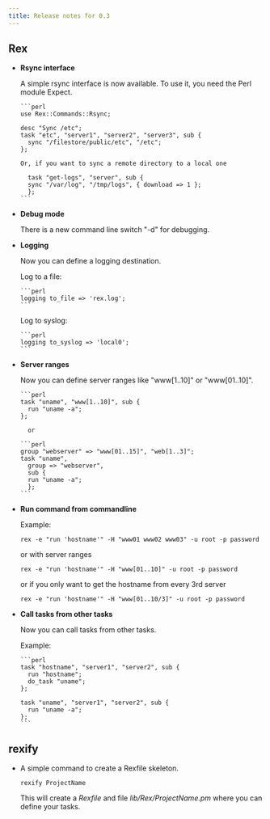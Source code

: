 ```yaml
---
title: Release notes for 0.3
---
```


## Rex

-   **Rsync interface**

    A simple rsync interface is now available. To use it, you need the Perl module <span>Expect</span>.

        ```perl
        use Rex::Commands::Rsync;
        
        desc "Sync /etc";
        task "etc", "server1", "server2", "server3", sub {
          sync "/filestore/public/etc", "/etc";
        };
        
        Or, if you want to sync a remote directory to a local one
        
          task "get-logs", "server", sub {
          sync "/var/log", "/tmp/logs", { download => 1 };
          };
        ```

-   **Debug mode**

    There is a new command line switch "-d" for debugging.

-   **Logging**

    Now you can define a logging destination.

    Log to a file:

        ```perl
        logging to_file => 'rex.log';
        ```

    Log to syslog:

        ```perl
        logging to_syslog => 'local0';
        ```

-   **Server ranges**

    Now you can define server ranges like "www\[1..10\]" or "www\[01..10\]".

        ```perl
        task "uname", "www[1..10]", sub {
          run "uname -a";
        };
        
          or

        ```perl
        group "webserver" => "www[01..15]", "web[1..3]";
        task "uname",
          group => "webserver",
          sub {
          run "uname -a";
          };
        ```

-   **Run command from commandline**

    Example:

        rex -e "run 'hostname'" -H "www01 www02 www03" -u root -p password

    or with server ranges

        rex -e "run 'hostname'" -H "www[01..10]" -u root -p password

    or if you only want to get the hostname from every 3rd server

        rex -e "run 'hostname'" -H "www[01..10/3]" -u root -p password

-   **Call tasks from other tasks**

    Now you can call tasks from other tasks.

    Example:

        ```perl
        task "hostname", "server1", "server2", sub {
          run "hostname";
          do_task "uname";
        };
        
        task "uname", "server1", "server2", sub {
          run "uname -a";
        };
        ```

## rexify

-   A simple command to create a Rexfile skeleton.

        rexify ProjectName

    This will create a *Rexfile* and file *lib/Rex/ProjectName.pm* where you can define your tasks.


